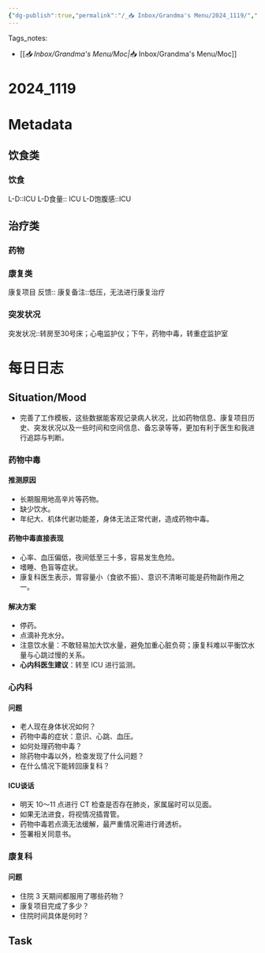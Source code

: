 ```yaml
---
{"dg-publish":true,"permalink":"/_📥 Inbox/Grandma's Menu/2024_1119/","tags":["🏥"]}
---
```


Tags_notes: 
- [[_📥 Inbox/Grandma's Menu/Moc\|_📥 Inbox/Grandma's Menu/Moc]]
# 2024_1119
# Metadata
## 饮食类
### 饮食
L-D::ICU
L-D食量:: ICU
L-D饱腹感::ICU
## 治疗类
### 药物

### 康复类
康复项目
反馈:: 
康复备注::低压，无法进行康复治疗
### 突发状况
突发状况::转房至30号床；心电监护仪；下午，药物中毒，转重症监护室
# 每日日志
## Situation/Mood
- 完善了工作模板，这些数据能客观记录病人状况，比如药物信息、康复项目历史、突发状况以及一些时间和空间信息、备忘录等等，更加有利于医生和我进行追踪与判断。

### 药物中毒

#### 推测原因
- 长期服用地高辛片等药物。
- 缺少饮水。
- 年纪大、机体代谢功能差，身体无法正常代谢，造成药物中毒。

#### 药物中毒直接表现
- 心率、血压偏低，夜间低至三十多，容易发生危险。
- 嗜睡、色盲等症状。
- 康复科医生表示，胃容量小（食欲不振）、意识不清晰可能是药物副作用之一。
#### 解决方案
- 停药。
- 点滴补充水分。
- 注意饮水量：不敢轻易加大饮水量，避免加重心脏负荷；康复科难以平衡饮水量与心跳过慢的关系。
- **心内科医生建议**：转至 ICU 进行监测。
### 心内科

#### 问题
- 老人现在身体状况如何？
- 药物中毒的症状：意识、心跳、血压。
- 如何处理药物中毒？
- 除药物中毒以外，检查发现了什么问题？
- 在什么情况下能转回康复科？
#### ICU谈话
- 明天 10～11 点进行 CT 检查是否存在肺炎，家属届时可以见面。
- 如果无法进食，将视情况插胃管。
- 药物中毒若点滴无法缓解，最严重情况需进行肾透析。
- 签署相关同意书。
### 康复科

#### 问题
- 住院 3 天期间都服用了哪些药物？
- 康复项目完成了多少？
- 住院时间具体是何时？
## Task
